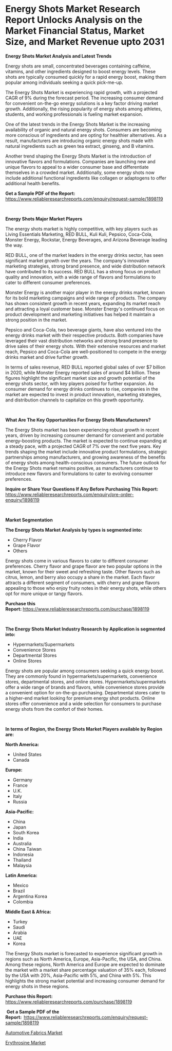 <p><h1>Energy Shots Market Research Report Unlocks Analysis on the Market Financial Status, Market Size, and Market Revenue upto 2031</h1></p><p><strong>Energy Shots Market Analysis and Latest Trends</strong></p>
<p><p>Energy shots are small, concentrated beverages containing caffeine, vitamins, and other ingredients designed to boost energy levels. These shots are typically consumed quickly for a rapid energy boost, making them popular among individuals seeking a quick pick-me-up.</p><p>The Energy Shots Market is experiencing rapid growth, with a projected CAGR of 9% during the forecast period. The increasing consumer demand for convenient on-the-go energy solutions is a key factor driving market growth. Additionally, the rising popularity of energy shots among athletes, students, and working professionals is fueling market expansion.</p><p>One of the latest trends in the Energy Shots Market is the increasing availability of organic and natural energy shots. Consumers are becoming more conscious of ingredients and are opting for healthier alternatives. As a result, manufacturers are introducing organic energy shots made with natural ingredients such as green tea extract, ginseng, and B vitamins.</p><p>Another trend shaping the Energy Shots Market is the introduction of innovative flavors and formulations. Companies are launching new and unique flavors to appeal to a wider consumer base and differentiate themselves in a crowded market. Additionally, some energy shots now include additional functional ingredients like collagen or adaptogens to offer additional health benefits.</p></p>
<p><strong>Get a Sample PDF of the Report:&nbsp;</strong> <a href="https://www.reliableresearchreports.com/enquiry/request-sample/1898119">https://www.reliableresearchreports.com/enquiry/request-sample/1898119</a></p>
<p>&nbsp;</p>
<p><strong>Energy Shots Major Market Players</strong></p>
<p><p>The energy shots market is highly competitive, with key players such as Living Essentials Marketing, RED BULL, Kuli Kuli, Pepsico, Coca-Cola, Monster Energy, Rockstar, Energy Beverages, and Arizona Beverage leading the way. </p><p>RED BULL, one of the market leaders in the energy drinks sector, has seen significant market growth over the years. The company's innovative marketing strategies, strong brand presence, and wide distribution network have contributed to its success. RED BULL has a strong focus on product quality and innovation, with a wide range of flavors and formulations to cater to different consumer preferences.</p><p>Monster Energy is another major player in the energy drinks market, known for its bold marketing campaigns and wide range of products. The company has shown consistent growth in recent years, expanding its market reach and attracting a loyal customer base. Monster Energy's continued focus on product development and marketing initiatives has helped it maintain a strong position in the market.</p><p>Pepsico and Coca-Cola, two beverage giants, have also ventured into the energy drinks market with their respective products. Both companies have leveraged their vast distribution networks and strong brand presence to drive sales of their energy shots. With their extensive resources and market reach, Pepsico and Coca-Cola are well-positioned to compete in the energy drinks market and drive further growth.</p><p>In terms of sales revenue, RED BULL reported global sales of over $7 billion in 2020, while Monster Energy reported sales of around $4 billion. These figures highlight the significant market size and growth potential of the energy shots sector, with key players poised for further expansion. As consumer demand for energy drinks continues to rise, companies in the market are expected to invest in product innovation, marketing strategies, and distribution channels to capitalize on this growth opportunity.</p></p>
<p>&nbsp;</p>
<p><strong>What Are The Key Opportunities For Energy Shots Manufacturers?</strong></p>
<p><p>The Energy Shots market has been experiencing robust growth in recent years, driven by increasing consumer demand for convenient and portable energy-boosting products. The market is expected to continue expanding at a steady pace, with a projected CAGR of 7% over the next five years. Key trends shaping the market include innovative product formulations, strategic partnerships among manufacturers, and growing awareness of the benefits of energy shots among health-conscious consumers. The future outlook for the Energy Shots market remains positive, as manufacturers continue to introduce new flavors and formulations to cater to evolving consumer preferences.</p></p>
<p><strong>Inquire or Share Your Questions If Any Before Purchasing This Report:</strong> <a href="https://www.reliableresearchreports.com/enquiry/pre-order-enquiry/1898119">https://www.reliableresearchreports.com/enquiry/pre-order-enquiry/1898119</a></p>
<p>&nbsp;</p>
<p><strong>Market Segmentation</strong></p>
<p><strong>The Energy Shots Market Analysis by types is segmented into:</strong></p>
<p><ul><li>Cherry Flavor</li><li>Grape Flavor</li><li>Others</li></ul></p>
<p><p>Energy shots come in various flavors to cater to different consumer preferences. Cherry flavor and grape flavor are two popular options in the market, known for their sweet and refreshing taste. Other flavors such as citrus, lemon, and berry also occupy a share in the market. Each flavor attracts a different segment of consumers, with cherry and grape flavors appealing to those who enjoy fruity notes in their energy shots, while others opt for more unique or tangy flavors.</p></p>
<p><strong>Purchase this Report:&nbsp;</strong><a href="https://www.reliableresearchreports.com/purchase/1898119">https://www.reliableresearchreports.com/purchase/1898119</a></p>
<p>&nbsp;</p>
<p><strong>The Energy Shots Market Industry Research by Application is segmented into:</strong></p>
<p><ul><li>Hypermarkets/Supermarkets</li><li>Convenience Stores</li><li>Departmental Stores</li><li>Online Stores</li></ul></p>
<p><p>Energy shots are popular among consumers seeking a quick energy boost. They are commonly found in hypermarkets/supermarkets, convenience stores, departmental stores, and online stores. Hypermarkets/supermarkets offer a wide range of brands and flavors, while convenience stores provide a convenient option for on-the-go purchasing. Departmental stores cater to a higher-end market looking for premium energy shot products. Online stores offer convenience and a wide selection for consumers to purchase energy shots from the comfort of their homes.</p></p>
<p>&nbsp;</p>
<p><strong>In terms of Region, the Energy Shots Market Players available by Region are:</strong></p>
<p>
    <p> <strong> North America: </strong>
        <ul>
            <li>United States</li>
            <li>Canada</li>
        </ul>
        </p> 
    <p> <strong> Europe: </strong>
        <ul>
            <li>Germany</li>
            <li>France</li>
            <li>U.K.</li>
            <li>Italy</li>
            <li>Russia</li>
        </ul>
        </p> 
    <p> <strong> Asia-Pacific: </strong>
        <ul>
            <li>China</li>
            <li>Japan</li>
            <li>South Korea</li>
            <li>India</li>
            <li>Australia</li>
            <li>China Taiwan</li>
            <li>Indonesia</li>
            <li>Thailand</li>
            <li>Malaysia</li>
        </ul>
        </p> 
    <p> <strong> Latin America: </strong>
        <ul>
            <li>Mexico</li>
            <li>Brazil</li>
            <li>Argentina Korea</li>
            <li>Colombia</li>
        </ul>
        </p> 
    <p> <strong> Middle East & Africa: </strong>
        <ul>
            <li>Turkey</li>
            <li>Saudi</li>
            <li>Arabia</li>
            <li>UAE</li>
            <li>Korea</li>
        </ul>
    </p>
    </p>
<p><p>The Energy Shots market is forecasted to experience significant growth in regions such as North America, Europe, Asia-Pacific, the USA, and China. Among these regions, North America and Europe are expected to dominate the market with a market share percentage valuation of 35% each, followed by the USA with 20%, Asia-Pacific with 5%, and China with 5%. This highlights the strong market potential and increasing consumer demand for energy shots in these regions.</p></p>
<p><strong>Purchase this Report: </strong><a href="https://www.reliableresearchreports.com/purchase/1898119">https://www.reliableresearchreports.com/purchase/1898119</a></p>
<p>&nbsp;<strong>Get a Sample PDF of the Report:&nbsp;&nbsp;</strong><a href="https://www.reliableresearchreports.com/enquiry/request-sample/1898119">https://www.reliableresearchreports.com/enquiry/request-sample/1898119</a></p>
<p><strong></strong></p>
<p><p><a href="https://bubble-tree-ea4.notion.site/Global-Automotive-Fabrics-Market-by-Types-Applications-and-Major-Players-with-Regional-Growth-Rat-57b6d3ba3eda4fc7af386a1f209a684d">Automotive Fabrics Market</a></p><p><a href="https://rainy-horn-d69.notion.site/Erythrosine-Market-Research-Report-The-Key-To-Successful-Business-Strategy-Forecasted-for-Period-fr-d171519d3faa446f9c8faf7e05a13cdf">Erythrosine Market</a></p></p>